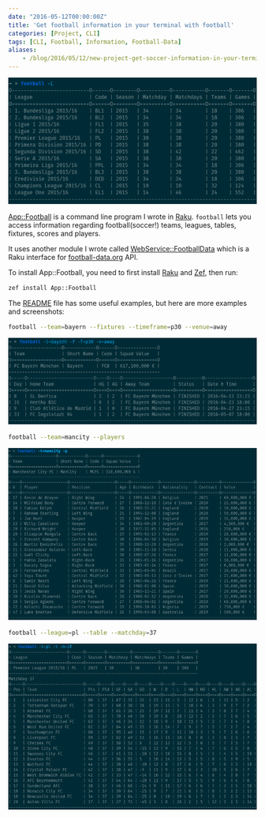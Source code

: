```yaml
---
date: "2016-05-12T00:00:00Z"
title: 'Get football information in your terminal with football'
categories: [Project, CLI]
tags: [CLI, Football, Information, Football-Data]
aliases:
    - /blog/2016/05/12/new-project-get-soccer-information-in-your-terminal-with-football.html
---
```


![Football Leagues](/img/football-leagues.png)

[App::Football](https://gitlab.com/CIAvash/App-Football) is a command line program I wrote in [Raku](https://raku-lang.ir/en).
`football` lets you access information regarding football(soccer!) teams, leagues, tables, fixtures, scores and players.

It uses another module I wrote called [WebService::FootballData](https://gitlab.com/CIAvash/WebService-FootballData) which is a Raku interface for
[football-data.org](http://football-data.org) API.

To install App::Football, you need to first install [Raku](https://raku-lang.ir/en/downloads/)
and [Zef](https://github.com/ugexe/zef), then run:

```bash
zef install App::Football
```

The [README](https://gitlab.com/CIAvash/App-Football/blob/master/README.md) file has some useful examples,
but here are more examples and screenshots:

```bash
football --team=bayern --fixtures --timeframe=p30 --venue=away
```

![Football - Bayern away fixtures](/img/football-bayern-away-fixtures.png)

```bash
football --team=mancity --players
```

![Football - Mancity players](/img/football-mancity-players.png)

```bash
football --league=pl --table --matchday=37
```

![Football - PL matchday 37 table](/img/football-pl-table-matchday-37.png)